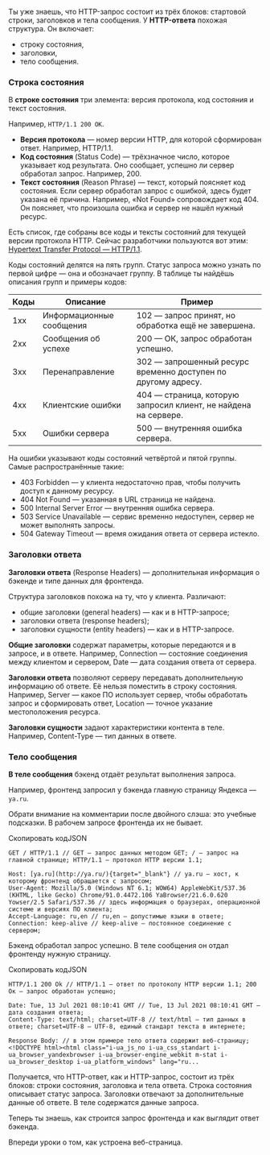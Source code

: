 Ты уже знаешь, что HTTP-запрос состоит из трёх блоков: стартовой строки, заголовков и тела сообщения. У **HTTP-ответа** похожая структура. Он включает:

- строку состояния,
- заголовки,
- тело сообщения.

### Строка состояния

В **строке состояния** три элемента: версия протокола, код состояния и текст состояния.

Например, `HTTP/1.1 200 OK`.

- **Версия протокола** — номер версии HTTP, для которой сформирован ответ. Например, HTTP/1.1.
- **Код состояния** (Status Code) — трёхзначное число, которое указывает код результата. Оно сообщает, успешно ли сервер обработал запрос. Например, 200.
- **Текст состояния** (Reason Phrase) — текст, который поясняет код состояния. Если сервер обработал запрос с ошибкой, здесь будет указана её причина. Например, «Not Found» сопровождает код 404. Он поясняет, что произошла ошибка и сервер не нашёл нужный ресурс.

Есть список, где собраны все коды и тексты состояний для текущей версии протокола HTTP. Сейчас разработчики пользуются вот этим: [Hypertext Transfer Protocol — HTTP/1.1](https://datatracker.ietf.org/doc/html/rfc2068#section-6.1.1).


Коды состояний делятся на пять групп. Статус запроса можно узнать по первой цифре — она и обозначает группу. В таблице ты найдёшь описания групп и примеры кодов:

|Коды|Описание|Пример|
|---|---|---|
|1xx|Информационные сообщения|102 — запрос принят, но обработка ещё не завершена.|
|2xx|Сообщения об успехе|200 — ОК, запрос обработан успешно.|
|3xx|Перенаправление|302 — запрошенный ресурс временно доступен по другому адресу.|
|4xx|Клиентские ошибки|404 — страница, которую запросил клиент, не найдена на сервере.|
|5xx|Ошибки сервера|500 — внутренняя ошибка сервера.|


На ошибки указывают коды состояний четвёртой и пятой группы. Самые распространённые такие:

- 403 Forbidden — у клиента недостаточно прав, чтобы получить доступ к данному ресурсу.
- 404 Not Found — указанная в URL страница не найдена.
- 500 Internal Server Error — внутренняя ошибка сервера.
- 503 Service Unavailable — сервис временно недоступен, сервер не может выполнять запросы.
- 504 Gateway Timeout — время ожидания ответа от сервера истекло.


### Заголовки ответа

**Заголовки ответа** (Response Headers) — дополнительная информация о бэкенде и типе данных для фронтенда.

Структура заголовков похожа на ту, что у клиента. Различают:

- общие заголовки (general headers) — как и в HTTP-запросе;
- заголовки ответа (response headers);
- заголовки сущности (entity headers) — как и в HTTP-запросе.


**Общие заголовки** содержат параметры, которые передаются и в запросе, и в ответе. Например, Connection — состояние соединения между клиентом и сервером, Date — дата создания ответа от сервера.

**Заголовки ответа** позволяют серверу передавать дополнительную информацию об ответе. Её нельзя поместить в строку состояния. Например, Server — какое ПО использует сервер, чтобы обработать запрос и сформировать ответ, Location — точное указание местоположения ресурса.

**Заголовки сущности** задают характеристики контента в теле. Например, Content-Type — тип данных в ответе.


### Тело сообщения

**В теле сообщения** бэкенд отдаёт результат выполнения запроса.

Например, фронтенд запросил у бэкенда главную страницу Яндекса — `ya.ru`.

Обрати внимание на комментарии после двойного слэша: это учебные подсказки. В рабочем запросе фронтенда их не бывает.

Скопировать кодJSON

```
GET / HTTP/1.1 // GET — запрос данных методом GET; / — запрос на главной странице; HTTP/1.1 — протокол HTTP версии 1.1;

Host: [ya.ru](http://ya.ru/){target="_blank"} // ya.ru — хост, к которому фронтенд обращается с запросом;
User-Agent: Mozilla/5.0 (Windows NT 6.1; WOW64) AppleWebKit/537.36 (KHTML, like Gecko) Chrome/91.0.4472.106 YaBrowser/21.6.0.620 Yowser/2.5 Safari/537.36 // здесь информация о браузерах, операционной системе и версиях ПО клиента;
Accept-Language: ru,en // ru,en — допустимые языки в ответе;
Connection: keep-alive // keep-alive — постоянное соединение с сервером; 
```

Бэкенд обработал запрос успешно. В теле сообщения он отдал фронтенду нужную страницу.

Скопировать кодJSON

```
HTTP/1.1 200 Ok // HTTP/1.1 — ответ по протоколу HTTP версии 1.1; 200 Ок — запрос обработан успешно;

Date: Tue, 13 Jul 2021 08:10:41 GMT // Tue, 13 Jul 2021 08:10:41 GMT — дата создания ответа;
Content-Type: text/html; charset=UTF-8 // text/html — тип данных в ответе; charset=UTF-8 — UTF-8, единый стандарт текста в интернете;

Response Body: // в этом примере тело ответа содержит веб-страницу;
<!DOCTYPE html><html class="i-ua_js_no i-ua_css_standart i-ua_browser_yandexbrowser i-ua_browser-engine_webkit m-stat i-ua_browser_desktop i-ua_platform_windows" lang="ru... 
```

Получается, что HTTP-ответ, как и HTTP-запрос, состоит из трёх блоков: строки состояния, заголовка и тела ответа. Строка состояния описывает статус запроса. Заголовки отвечают за дополнительные данные об ответе. В теле содержатся данные запроса.

Теперь ты знаешь, как строится запрос фронтенда и как выглядит ответ бэкенда.

Впереди уроки о том, как устроена веб-страница.